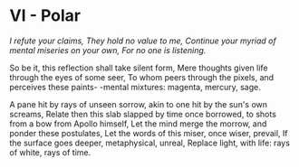 # VI - Polar
*I refute your claims,
They hold no value to me,
Continue your myriad of mental miseries on your own,
For no one is listening.*

So be it, this reflection shall take silent form,
Mere thoughts given life through the eyes of some seer,
To whom peers through the pixels, and perceives these paints- 
-mental mixtures: magenta, mercury, sage.

A pane hit by rays of unseen sorrow, akin to one hit by the sun's own screams,
Relate then this slab slapped by time once borrowed, to shots from a bow from Apollo himself,
Let the mind merge the morrow, and ponder these postulates,
Let the words of this miser, once wiser, prevail,
If the surface goes deeper, metaphysical, unreal,
Replace light, with life: rays of white, rays of time.